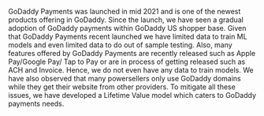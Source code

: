 GoDaddy Payments was launched in mid 2021 and is one of the newest products offering in GoDaddy. Since the launch, we have seen a gradual adoption of GoDaddy payments within GoDaddy US shopper base.
Given that GoDaddy Payments recent launched we have limited data to train ML models and even limited data to do out of sample testing. Also, many features offered by GoDaddy Payments are recently released such as Apple Pay/Google Pay/ Tap to Pay or are in process of getting released such as ACH and Invoice. Hence, we do not even have any data to train models.
 We have also observed that many powersellers only use GoDaddy domains while they get their website from other providers. To mitigate all these issues, we have developed a Lifetime Value model which caters to GoDaddy payments needs.

